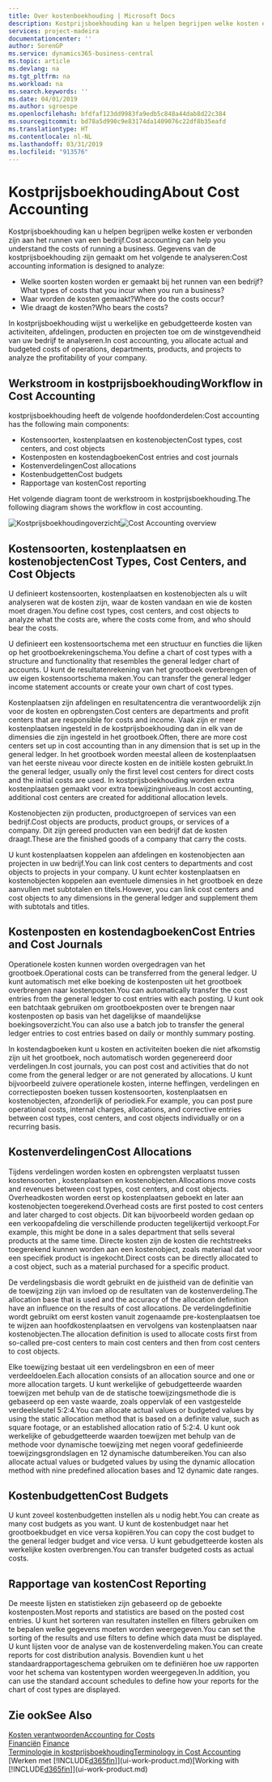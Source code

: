 ```yaml
---
title: Over kostenboekhouding | Microsoft Docs
description: Kostprijsboekhouding kan u helpen begrijpen welke kosten er verbonden zijn aan het runnen van een bedrijf.
services: project-madeira
documentationcenter: ''
author: SorenGP
ms.service: dynamics365-business-central
ms.topic: article
ms.devlang: na
ms.tgt_pltfrm: na
ms.workload: na
ms.search.keywords: ''
ms.date: 04/01/2019
ms.author: sgroespe
ms.openlocfilehash: bfdfaf123dd9983fa9edb5c848a44dab8d22c384
ms.sourcegitcommit: bd78a5d990c9e83174da1409076c22df8b35eafd
ms.translationtype: HT
ms.contentlocale: nl-NL
ms.lasthandoff: 03/31/2019
ms.locfileid: "913576"
---
```

# <a name="about-cost-accounting"></a><span data-ttu-id="033c8-103">Kostprijsboekhouding</span><span class="sxs-lookup"><span data-stu-id="033c8-103">About Cost Accounting</span></span>
<span data-ttu-id="033c8-104">Kostprijsboekhouding kan u helpen begrijpen welke kosten er verbonden zijn aan het runnen van een bedrijf.</span><span class="sxs-lookup"><span data-stu-id="033c8-104">Cost accounting can help you understand the costs of running a business.</span></span> <span data-ttu-id="033c8-105">Gegevens van de kostprijsboekhouding zijn gemaakt om het volgende te analyseren:</span><span class="sxs-lookup"><span data-stu-id="033c8-105">Cost accounting information is designed to analyze:</span></span>  

-   <span data-ttu-id="033c8-106">Welke soorten kosten worden er gemaakt bij het runnen van een bedrijf?</span><span class="sxs-lookup"><span data-stu-id="033c8-106">What types of costs that you incur when you run a business?</span></span>  
-   <span data-ttu-id="033c8-107">Waar worden de kosten gemaakt?</span><span class="sxs-lookup"><span data-stu-id="033c8-107">Where do the costs occur?</span></span>  
-   <span data-ttu-id="033c8-108">Wie draagt de kosten?</span><span class="sxs-lookup"><span data-stu-id="033c8-108">Who bears the costs?</span></span>  

<span data-ttu-id="033c8-109">In kostprijsboekhouding wijst u werkelijke en gebudgetteerde kosten van activiteiten, afdelingen, producten en projecten toe om de winstgevendheid van uw bedrijf te analyseren.</span><span class="sxs-lookup"><span data-stu-id="033c8-109">In cost accounting, you allocate actual and budgeted costs of operations, departments, products, and projects to analyze the profitability of your company.</span></span>  

## <a name="workflow-in-cost-accounting"></a><span data-ttu-id="033c8-110">Werkstroom in kostprijsboekhouding</span><span class="sxs-lookup"><span data-stu-id="033c8-110">Workflow in Cost Accounting</span></span>  
<span data-ttu-id="033c8-111">kostprijsboekhouding heeft de volgende hoofdonderdelen:</span><span class="sxs-lookup"><span data-stu-id="033c8-111">Cost accounting has the following main components:</span></span>  

-   <span data-ttu-id="033c8-112">Kostensoorten, kostenplaatsen en kostenobjecten</span><span class="sxs-lookup"><span data-stu-id="033c8-112">Cost types, cost centers, and cost objects</span></span>  
-   <span data-ttu-id="033c8-113">Kostenposten en kostendagboeken</span><span class="sxs-lookup"><span data-stu-id="033c8-113">Cost entries and cost journals</span></span>  
-   <span data-ttu-id="033c8-114">Kostenverdelingen</span><span class="sxs-lookup"><span data-stu-id="033c8-114">Cost allocations</span></span>  
-   <span data-ttu-id="033c8-115">Kostenbudgetten</span><span class="sxs-lookup"><span data-stu-id="033c8-115">Cost budgets</span></span>
-   <span data-ttu-id="033c8-116">Rapportage van kosten</span><span class="sxs-lookup"><span data-stu-id="033c8-116">Cost reporting</span></span>  

<span data-ttu-id="033c8-117">Het volgende diagram toont de werkstroom in kostprijsboekhouding.</span><span class="sxs-lookup"><span data-stu-id="033c8-117">The following diagram shows the workflow in cost accounting.</span></span>  

<span data-ttu-id="033c8-118">![Kostprijsboekhoudingoverzicht](media/costaccountingoverview.png "CostAccountingOverview")</span><span class="sxs-lookup"><span data-stu-id="033c8-118">![Cost Accounting overview](media/costaccountingoverview.png "CostAccountingOverview")</span></span>  

## <a name="cost-types-cost-centers-and-cost-objects"></a><span data-ttu-id="033c8-119">Kostensoorten, kostenplaatsen en kostenobjecten</span><span class="sxs-lookup"><span data-stu-id="033c8-119">Cost Types, Cost Centers, and Cost Objects</span></span>  
<span data-ttu-id="033c8-120">U definieert kostensoorten, kostenplaatsen en kostenobjecten als u wilt analyseren wat de kosten zijn, waar de kosten vandaan en wie de kosten moet dragen.</span><span class="sxs-lookup"><span data-stu-id="033c8-120">You define cost types, cost centers, and cost objects to analyze what the costs are, where the costs come from, and who should bear the costs.</span></span>  

<span data-ttu-id="033c8-121">U definieert een kostensoortschema met een structuur en functies die lijken op het grootboekrekeningschema.</span><span class="sxs-lookup"><span data-stu-id="033c8-121">You define a chart of cost types with a structure and functionality that resembles the general ledger chart of accounts.</span></span> <span data-ttu-id="033c8-122">U kunt de resultatenrekening van het grootboek overbrengen of uw eigen kostensoortschema maken.</span><span class="sxs-lookup"><span data-stu-id="033c8-122">You can transfer the general ledger income statement accounts or create your own chart of cost types.</span></span>  

<span data-ttu-id="033c8-123">Kostenplaatsen zijn afdelingen en resultatencentra die verantwoordelijk zijn voor de kosten en opbrengsten.</span><span class="sxs-lookup"><span data-stu-id="033c8-123">Cost centers are departments and profit centers that are responsible for costs and income.</span></span> <span data-ttu-id="033c8-124">Vaak zijn er meer kostenplaatsen ingesteld in de kostprijsboekhouding dan in elk van de dimensies die zijn ingesteld in het grootboek.</span><span class="sxs-lookup"><span data-stu-id="033c8-124">Often, there are more cost centers set up in cost accounting than in any dimension that is set up in the general ledger.</span></span> <span data-ttu-id="033c8-125">In het grootboek worden meestal alleen de kostenplaatsen van het eerste niveau voor directe kosten en de initiële kosten gebruikt.</span><span class="sxs-lookup"><span data-stu-id="033c8-125">In the general ledger, usually only the first level cost centers for direct costs and the initial costs are used.</span></span> <span data-ttu-id="033c8-126">In kostprijsboekhouding worden extra kostenplaatsen gemaakt voor extra toewijzingniveaus.</span><span class="sxs-lookup"><span data-stu-id="033c8-126">In cost accounting, additional cost centers are created for additional allocation levels.</span></span>  

<span data-ttu-id="033c8-127">Kostenobjecten zijn producten, productgroepen of services van een bedrijf.</span><span class="sxs-lookup"><span data-stu-id="033c8-127">Cost objects are products, product groups, or services of a company.</span></span> <span data-ttu-id="033c8-128">Dit zijn gereed producten van een bedrijf dat de kosten draagt.</span><span class="sxs-lookup"><span data-stu-id="033c8-128">These are the finished goods of a company that carry the costs.</span></span>  

<span data-ttu-id="033c8-129">U kunt kostenplaatsen koppelen aan afdelingen en kostenobjecten aan projecten in uw bedrijf.</span><span class="sxs-lookup"><span data-stu-id="033c8-129">You can link cost centers to departments and cost objects to projects in your company.</span></span> <span data-ttu-id="033c8-130">U kunt echter kostenplaatsen en kostenobjecten koppelen aan eventuele dimensies in het grootboek en deze aanvullen met subtotalen en titels.</span><span class="sxs-lookup"><span data-stu-id="033c8-130">However, you can link cost centers and cost objects to any dimensions in the general ledger and supplement them with subtotals and titles.</span></span>  

## <a name="cost-entries-and-cost-journals"></a><span data-ttu-id="033c8-131">Kostenposten en kostendagboeken</span><span class="sxs-lookup"><span data-stu-id="033c8-131">Cost Entries and Cost Journals</span></span>  
<span data-ttu-id="033c8-132">Operationele kosten kunnen worden overgedragen van het grootboek.</span><span class="sxs-lookup"><span data-stu-id="033c8-132">Operational costs can be transferred from the general ledger.</span></span> <span data-ttu-id="033c8-133">U kunt automatisch met elke boeking de kostenposten uit het grootboek overbrengen naar kostenposten.</span><span class="sxs-lookup"><span data-stu-id="033c8-133">You can automatically transfer the cost entries from the general ledger to cost entries with each posting.</span></span> <span data-ttu-id="033c8-134">U kunt ook een batchtaak gebruiken om grootboekposten over te brengen naar kostenposten op basis van het dagelijkse of maandelijkse boekingsoverzicht.</span><span class="sxs-lookup"><span data-stu-id="033c8-134">You can also use a batch job to transfer the general ledger entries to cost entries based on daily or monthly summary posting.</span></span>  

<span data-ttu-id="033c8-135">In kostendagboeken kunt u kosten en activiteiten boeken die niet afkomstig zijn uit het grootboek, noch automatisch worden gegenereerd door verdelingen.</span><span class="sxs-lookup"><span data-stu-id="033c8-135">In cost journals, you can post cost and activities that do not come from the general ledger or are not generated by allocations.</span></span> <span data-ttu-id="033c8-136">U kunt bijvoorbeeld zuivere operationele kosten, interne heffingen, verdelingen en correctieposten boeken tussen kostensoorten, kostenplaatsen en kostenobjecten, afzonderlijk of periodiek.</span><span class="sxs-lookup"><span data-stu-id="033c8-136">For example, you can post pure operational costs, internal charges, allocations, and corrective entries between cost types, cost centers, and cost objects individually or on a recurring basis.</span></span>  

## <a name="cost-allocations"></a><span data-ttu-id="033c8-137">Kostenverdelingen</span><span class="sxs-lookup"><span data-stu-id="033c8-137">Cost Allocations</span></span>  
<span data-ttu-id="033c8-138">Tijdens verdelingen worden kosten en opbrengsten verplaatst tussen kostensoorten , kostenplaatsen en kostenobjecten.</span><span class="sxs-lookup"><span data-stu-id="033c8-138">Allocations move costs and revenues between cost types, cost centers, and cost objects.</span></span> <span data-ttu-id="033c8-139">Overheadkosten worden eerst op kostenplaatsen geboekt en later aan kostenobjecten toegerekend.</span><span class="sxs-lookup"><span data-stu-id="033c8-139">Overhead costs are first posted to cost centers and later charged to cost objects.</span></span> <span data-ttu-id="033c8-140">Dit kan bijvoorbeeld worden gedaan op een verkoopafdeling die verschillende producten tegelijkertijd verkoopt.</span><span class="sxs-lookup"><span data-stu-id="033c8-140">For example, this might be done in a sales department that sells several products at the same time.</span></span> <span data-ttu-id="033c8-141">Directe kosten zijn de kosten die rechtstreeks toegerekend kunnen worden aan een kostenobject, zoals materiaal dat voor een specifiek product is ingekocht.</span><span class="sxs-lookup"><span data-stu-id="033c8-141">Direct costs can be directly allocated to a cost object, such as a material purchased for a specific product.</span></span>  

<span data-ttu-id="033c8-142">De verdelingsbasis die wordt gebruikt en de juistheid van de definitie van de toewijzing zijn van invloed op de resultaten van de kostenverdeling.</span><span class="sxs-lookup"><span data-stu-id="033c8-142">The allocation base that is used and the accuracy of the allocation definition have an influence on the results of cost allocations.</span></span> <span data-ttu-id="033c8-143">De verdelingdefinitie wordt gebruikt om eerst kosten vanuit zogenaamde pre-kostenplaatsen toe te wijzen aan hoofdkostenplaatsen en vervolgens van kostenplaatsen naar kostenobjecten.</span><span class="sxs-lookup"><span data-stu-id="033c8-143">The allocation definition is used to allocate costs first from so-called pre-cost centers to main cost centers and then from cost centers to cost objects.</span></span>  

<span data-ttu-id="033c8-144">Elke toewijzing bestaat uit een verdelingsbron en een of meer verdeeldoelen.</span><span class="sxs-lookup"><span data-stu-id="033c8-144">Each allocation consists of an allocation source and one or more allocation targets.</span></span> <span data-ttu-id="033c8-145">U kunt werkelijke of gebudgetteerde waarden toewijzen met behulp van de de statische toewijzingsmethode die is gebaseerd op een vaste waarde, zoals oppervlak of een vastgestelde verdeelsleutel 5:2:4.</span><span class="sxs-lookup"><span data-stu-id="033c8-145">You can allocate actual values or budgeted values by using the static allocation method that is based on a definite value, such as square footage, or an established allocation ratio of 5:2:4.</span></span> <span data-ttu-id="033c8-146">U kunt ook werkelijke of gebudgetteerde waarden toewijzen met behulp van de methode voor dynamische toewijzing met negen vooraf gedefinieerde toewijzingsgrondslagen en 12 dynamische datumbereiken.</span><span class="sxs-lookup"><span data-stu-id="033c8-146">You can also allocate actual values or budgeted values by using the dynamic allocation method with nine predefined allocation bases and 12 dynamic date ranges.</span></span>  

## <a name="cost-budgets"></a><span data-ttu-id="033c8-147">Kostenbudgetten</span><span class="sxs-lookup"><span data-stu-id="033c8-147">Cost Budgets</span></span>  
<span data-ttu-id="033c8-148">U kunt zoveel kostenbudgetten instellen als u nodig hebt.</span><span class="sxs-lookup"><span data-stu-id="033c8-148">You can create as many cost budgets as you want.</span></span> <span data-ttu-id="033c8-149">U kunt de kostenbudget naar het grootboekbudget en vice versa kopiëren.</span><span class="sxs-lookup"><span data-stu-id="033c8-149">You can copy the cost budget to the general ledger budget and vice versa.</span></span> <span data-ttu-id="033c8-150">U kunt gebudgetteerde kosten als werkelijke kosten overbrengen.</span><span class="sxs-lookup"><span data-stu-id="033c8-150">You can transfer budgeted costs as actual costs.</span></span>  

## <a name="cost-reporting"></a><span data-ttu-id="033c8-151">Rapportage van kosten</span><span class="sxs-lookup"><span data-stu-id="033c8-151">Cost Reporting</span></span>  
<span data-ttu-id="033c8-152">De meeste lijsten en statistieken zijn gebaseerd op de geboekte kostenposten.</span><span class="sxs-lookup"><span data-stu-id="033c8-152">Most reports and statistics are based on the posted cost entries.</span></span> <span data-ttu-id="033c8-153">U kunt het sorteren van resultaten instellen en filters gebruiken om te bepalen welke gegevens moeten worden weergegeven.</span><span class="sxs-lookup"><span data-stu-id="033c8-153">You can set the sorting of the results and use filters to define which data must be displayed.</span></span> <span data-ttu-id="033c8-154">U kunt lijsten voor de analyse van de kostenverdeling maken.</span><span class="sxs-lookup"><span data-stu-id="033c8-154">You can create reports for cost distribution analysis.</span></span> <span data-ttu-id="033c8-155">Bovendien kunt u het standaardrapportageschema gebruiken om te definiëren hoe uw rapporten voor het schema van kostentypen worden weergegeven.</span><span class="sxs-lookup"><span data-stu-id="033c8-155">In addition, you can use the standard account schedules to define how your reports for the chart of cost types are displayed.</span></span>  

## <a name="see-also"></a><span data-ttu-id="033c8-156">Zie ook</span><span class="sxs-lookup"><span data-stu-id="033c8-156">See Also</span></span>  
 [<span data-ttu-id="033c8-157">Kosten verantwoorden</span><span class="sxs-lookup"><span data-stu-id="033c8-157">Accounting for Costs</span></span>](finance-manage-cost-accounting.md)  
 <span data-ttu-id="033c8-158">[Financiën](finance.md) </span><span class="sxs-lookup"><span data-stu-id="033c8-158">[Finance](finance.md) </span></span>  
 [<span data-ttu-id="033c8-159">Terminologie in kostprijsboekhouding</span><span class="sxs-lookup"><span data-stu-id="033c8-159">Terminology in Cost Accounting</span></span>](finance-terminology-in-cost-accounting.md)  
 <span data-ttu-id="033c8-160">[Werken met [!INCLUDE[d365fin](includes/d365fin_md.md)]](ui-work-product.md)</span><span class="sxs-lookup"><span data-stu-id="033c8-160">[Working with [!INCLUDE[d365fin](includes/d365fin_md.md)]](ui-work-product.md)</span></span>
